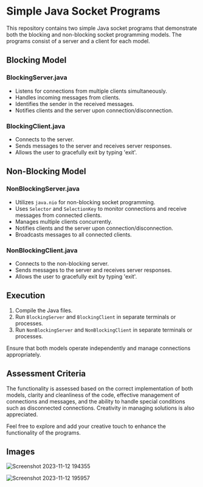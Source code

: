 # Simple Java Socket Programs

This repository contains two simple Java socket programs that demonstrate both the blocking and non-blocking socket programming models. The programs consist of a server and a client for each model.

## Blocking Model

### BlockingServer.java

- Listens for connections from multiple clients simultaneously.
- Handles incoming messages from clients.
- Identifies the sender in the received messages.
- Notifies clients and the server upon connection/disconnection.

### BlockingClient.java

- Connects to the server.
- Sends messages to the server and receives server responses.
- Allows the user to gracefully exit by typing 'exit'.

## Non-Blocking Model

### NonBlockingServer.java

- Utilizes `java.nio` for non-blocking socket programming.
- Uses `Selector` and `SelectionKey` to monitor connections and receive messages from connected clients.
- Manages multiple clients concurrently.
- Notifies clients and the server upon connection/disconnection.
- Broadcasts messages to all connected clients.

### NonBlockingClient.java

- Connects to the non-blocking server.
- Sends messages to the server and receives server responses.
- Allows the user to gracefully exit by typing 'exit'.

## Execution

1. Compile the Java files.
2. Run `BlockingServer` and `BlockingClient` in separate terminals or processes.
3. Run `NonBlockingServer` and `NonBlockingClient` in separate terminals or processes.

Ensure that both models operate independently and manage connections appropriately.

## Assessment Criteria

The functionality is assessed based on the correct implementation of both models, clarity and cleanliness of the code, effective management of connections and messages, and the ability to handle special conditions such as disconnected connections. Creativity in managing solutions is also appreciated.

Feel free to explore and add your creative touch to enhance the functionality of the programs.

## Images
![Screenshot 2023-11-12 194355](https://github.com/roomgnh/blocking-nonblocking/assets/149757857/59999726-d7f5-4ec7-a085-b6e9bf57524d)

![Screenshot 2023-11-12 195957](https://github.com/roomgnh/blocking-nonblocking/assets/149757857/96f4e6d0-e166-4c25-b30e-5d3638dcbeed)


